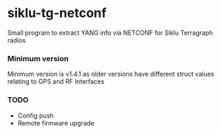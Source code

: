# siklu-tg-netconf
Small program to extract YANG info via NETCONF for Siklu Terragraph radios

### Minimum version
Minimum version is v1.4.1 as older versions have different struct values relating to GPS and RF Interfaces

### TODO
* Config push
* Remote firmware upgrade
